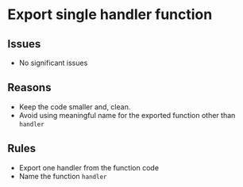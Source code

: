 # Export single handler function

## Issues

* No significant issues 

## Reasons 

* Keep the code smaller and, clean.
* Avoid using meaningful name for the exported function other than `handler` 

## Rules

* Export one handler from the function code
* Name the function `handler`


